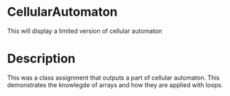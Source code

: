 # CellularAutomaton
This will display a limited version of cellular automaton

# Description
This was a class assignment that outputs a part of cellular automaton.  This demonstrates the knowlegde of arrays and how they are applied with loops.
